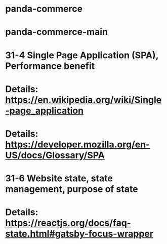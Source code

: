 # panda-commerce
# panda-commerce-main
# 31-4 Single Page Application (SPA), Performance benefit
#  Details: https://en.wikipedia.org/wiki/Single-page_application 
# Details: https://developer.mozilla.org/en-US/docs/Glossary/SPA

# 31-6 Website state, state management, purpose of state
# Details: https://reactjs.org/docs/faq-state.html#gatsby-focus-wrapper